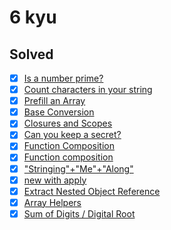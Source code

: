 # 6 kyu

## Solved

- [x] [Is a number prime?](https://www.codewars.com/kata/5262119038c0985a5b00029f)
- [x] [Count characters in your string](https://www.codewars.com/kata/52efefcbcdf57161d4000091)
- [x] [Prefill an Array](https://www.codewars.com/kata/54129112fb7c188740000162)
- [x] [Base Conversion](https://www.codewars.com/kata/526a569ca578d7e6e300034e)
- [x] [Closures and Scopes](https://www.codewars.com/kata/526ec46d6f5e255e150002d1)
- [x] [Can you keep a secret?](https://www.codewars.com/kata/5351b35ebaeb67f9110012d2)
- [x] [Function Composition](https://www.codewars.com/kata/5421c6a2dda52688f6000af8)
- [x] [Function composition](https://www.codewars.com/kata/5655c60db4c2ce0c2e000026)
- [x] ["Stringing"+"Me"+"Along"](https://www.codewars.com/kata/55f4a44eb72a0fa91600001e)
- [x] [new with apply](https://www.codewars.com/kata/53c7da8baf72924af8000405)
- [x] [Extract Nested Object Reference](https://www.codewars.com/kata/527a6e602a7db3456e000a2b)
- [x] [Array Helpers](https://www.codewars.com/kata/525d50d2037b7acd6e000534)
- [x] [Sum of Digits / Digital Root](https://www.codewars.com/kata/541c8630095125aba6000c00)
